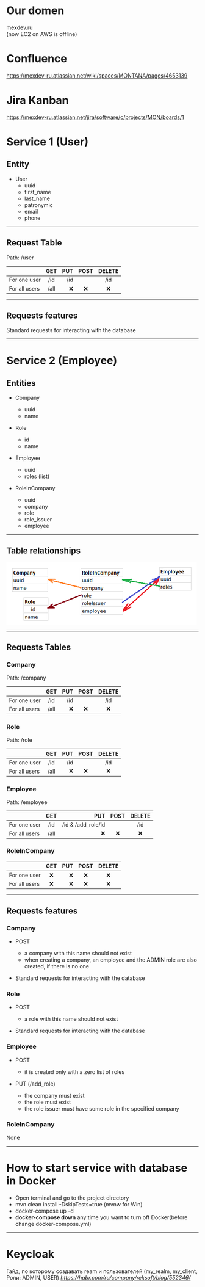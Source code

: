 # Our domen     
mexdev.ru  
(now EC2 on AWS is offline)  
# Confluence   
https://mexdev-ru.atlassian.net/wiki/spaces/MONTANA/pages/4653139  
# Jira Kanban  
https://mexdev-ru.atlassian.net/jira/software/c/projects/MON/boards/1  
# Service 1 (User)
## Entity
- User
    - uuid
    - first_name
    - last_name
    - patronymic
    - email
    - phone

----
## Request Table
Path: /user

|   | GET | PUT | POST | DELETE |
|:----|:----------:|----------:|:----------:|:----------:|
| For one user | /id | /id |  | /id |
| For all users | /all | :x: | :x: | :x: |

----
## Requests features

Standard requests for interacting with the database

----
# Service 2 (Employee)
## Entities
- Company
    - uuid
    - name


- Role
    - id
    - name


- Employee
    - uuid
    - roles (list)


- RoleInCompany
    - uuid
    - company
    - role
    - role_issuer
    - employee
    
----
## Table relationships
![relationships.png](relationships.png)

----
## Requests Tables
### Company
Path: /company

|   | GET | PUT | POST | DELETE |
|:----|:----------:|----------:|:----------:|:----------:|
| For one user | /id | /id |  | /id |
| For all users | /all | :x: | :x: | :x: |
### Role
Path: /role

|   | GET | PUT | POST | DELETE |
|:----|:----------:|----------:|:----------:|:----------:|
| For one user | /id | /id |  | /id |
| For all users | /all | :x: | :x: | :x: |
### Employee
Path: /employee

|   | GET | PUT | POST | DELETE |
|:----|:----------:|----------:|:----------:|:----------:|
| For one user | /id | /id & /add_role/id |  | /id |
| For all users | /all | :x: | :x: | :x: |
### RoleInCompany
|   | GET | PUT | POST | DELETE |
|:----|:----------:|----------:|:----------:|:----------:|
| For one user | :x: | :x: | :x: | :x: |
| For all users | :x: | :x: | :x: | :x: |
____
## Requests features

### Company

- POST
    - a company with this name should not exist
    - when creating a company, an employee and the ADMIN role are also created, if there is no one

- Standard requests for interacting with the database

### Role

- POST
    - a role with this name should not exist
  
- Standard requests for interacting with the database

### Employee

- POST
    - it is created only with a zero list of roles

- PUT (/add_role)
    - the company must exist
    - the role must exist  
    - the role issuer must have some role in the specified company

### RoleInCompany

None
____    
# How to start service with database in Docker
- Open terminal and go to the project directory
- mvn clean install -DskipTests=true (mvnw for Win)
- docker-compose up -d 
- __docker-compose down__ any time you want to turn off Docker(before change docker-compose.yml)   

---
# Keycloak
Гайд, по которому создавать ream и пользователей (my_realm, my_client, Роли: ADMIN, USER)
_https://habr.com/ru/company/reksoft/blog/552346/_

	
